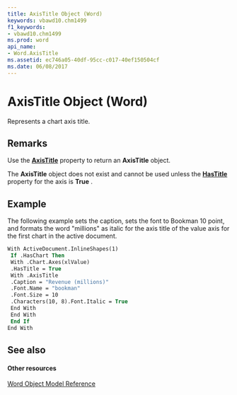 ```yaml
---
title: AxisTitle Object (Word)
keywords: vbawd10.chm1499
f1_keywords:
- vbawd10.chm1499
ms.prod: word
api_name:
- Word.AxisTitle
ms.assetid: ec746a05-40df-95cc-c017-40ef150504cf
ms.date: 06/08/2017
---
```



# AxisTitle Object (Word)

Represents a chart axis title.


## Remarks

Use the **[AxisTitle](axis-axistitle-property-word.md)** property to return an **AxisTitle** object.

The **AxisTitle** object does not exist and cannot be used unless the **[HasTitle](axis-hastitle-property-word.md)** property for the axis is **True** .


## Example

The following example sets the caption, sets the font to Bookman 10 point, and formats the word "millions" as italic for the axis title of the value axis for the first chart in the active document.


```vb
With ActiveDocument.InlineShapes(1) 
 If .HasChart Then 
 With .Chart.Axes(xlValue) 
 .HasTitle = True 
 With .AxisTitle 
 .Caption = "Revenue (millions)" 
 .Font.Name = "bookman" 
 .Font.Size = 10 
 .Characters(10, 8).Font.Italic = True 
 End With 
 End With 
 End If 
End With 

```


## See also


#### Other resources


[Word Object Model Reference](http://msdn.microsoft.com/library/be452561-b436-bb9b-6f94-3faa9a74a6fd%28Office.15%29.aspx)


